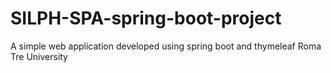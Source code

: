 # SILPH-SPA-spring-boot-project
A simple web application developed using spring boot and thymeleaf
Roma Tre University
